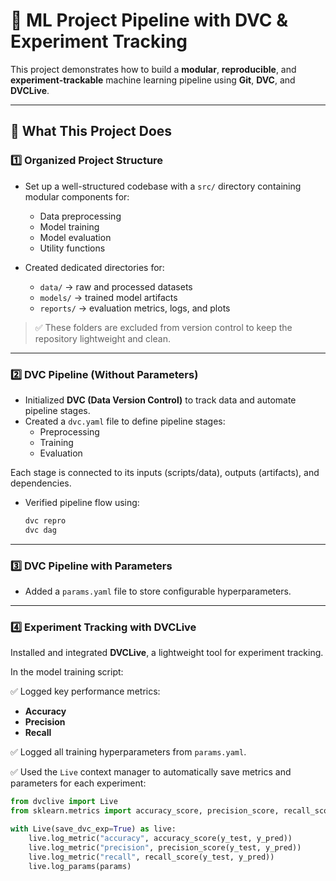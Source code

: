 # 🚀 ML Project Pipeline with DVC & Experiment Tracking

This project demonstrates how to build a **modular**, **reproducible**, and **experiment-trackable** machine learning pipeline using **Git**, **DVC**, and **DVCLive**.

---

## 📌 What This Project Does

### 1️⃣ Organized Project Structure

- Set up a well-structured codebase with a `src/` directory containing modular components for:
  - Data preprocessing
  - Model training
  - Model evaluation
  - Utility functions

- Created dedicated directories for:
  - `data/` → raw and processed datasets  
  - `models/` → trained model artifacts  
  - `reports/` → evaluation metrics, logs, and plots  

> ✅ These folders are excluded from version control to keep the repository lightweight and clean.

---

### 2️⃣ DVC Pipeline (Without Parameters)

- Initialized **DVC (Data Version Control)** to track data and automate pipeline stages.
- Created a `dvc.yaml` file to define pipeline stages:
  - Preprocessing
  - Training
  - Evaluation

Each stage is connected to its inputs (scripts/data), outputs (artifacts), and dependencies.

- Verified pipeline flow using:
  ```bash
  dvc repro
  dvc dag

---

### 3️⃣ DVC Pipeline with Parameters

- Added a `params.yaml` file to store configurable hyperparameters.

---

### 4️⃣ Experiment Tracking with DVCLive

Installed and integrated **DVCLive**, a lightweight tool for experiment tracking.

In the model training script:

✅ Logged key performance metrics:
- **Accuracy**
- **Precision**
- **Recall**

✅ Logged all training hyperparameters from `params.yaml`.

✅ Used the `Live` context manager to automatically save metrics and parameters for each experiment:

```python
from dvclive import Live
from sklearn.metrics import accuracy_score, precision_score, recall_score

with Live(save_dvc_exp=True) as live:
    live.log_metric("accuracy", accuracy_score(y_test, y_pred))
    live.log_metric("precision", precision_score(y_test, y_pred))
    live.log_metric("recall", recall_score(y_test, y_pred))
    live.log_params(params)


